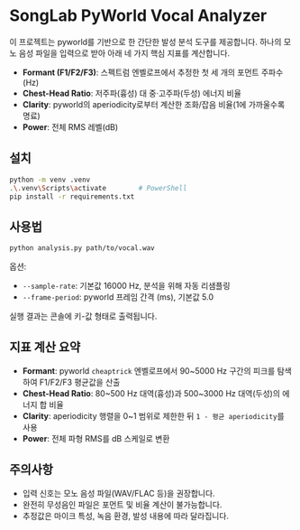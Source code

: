 # SongLab PyWorld Vocal Analyzer

이 프로젝트는 pyworld를 기반으로 한 간단한 발성 분석 도구를 제공합니다. 하나의 모노 음성 파일을 입력으로 받아 아래 네 가지 핵심 지표를 계산합니다.

- **Formant (F1/F2/F3)**: 스펙트럼 엔벨로프에서 추정한 첫 세 개의 포먼트 주파수(Hz)
- **Chest-Head Ratio**: 저주파(흉성) 대 중·고주파(두성) 에너지 비율
- **Clarity**: pyworld의 aperiodicity로부터 계산한 조화/잡음 비율(1에 가까울수록 명료)
- **Power**: 전체 RMS 레벨(dB)

## 설치

```bash
python -m venv .venv
.\.venv\Scripts\activate        # PowerShell
pip install -r requirements.txt
```

## 사용법

```bash
python analysis.py path/to/vocal.wav
```

옵션:
- `--sample-rate`: 기본값 16000 Hz, 분석을 위해 자동 리샘플링
- `--frame-period`: pyworld 프레임 간격 (ms), 기본값 5.0

실행 결과는 콘솔에 키-값 형태로 출력됩니다.

## 지표 계산 요약
- **Formant**: pyworld `cheaptrick` 엔벨로프에서 90~5000 Hz 구간의 피크를 탐색하여 F1/F2/F3 평균값을 산출
- **Chest-Head Ratio**: 80~500 Hz 대역(흉성)과 500~3000 Hz 대역(두성)의 에너지 합 비율
- **Clarity**: aperiodicity 행렬을 0~1 범위로 제한한 뒤 `1 - 평균 aperiodicity`를 사용
- **Power**: 전체 파형 RMS를 dB 스케일로 변환

## 주의사항
- 입력 신호는 모노 음성 파일(WAV/FLAC 등)을 권장합니다.
- 완전히 무성음인 파일은 포먼트 및 비율 계산이 불가능합니다.
- 추정값은 마이크 특성, 녹음 환경, 발성 내용에 따라 달라집니다.
